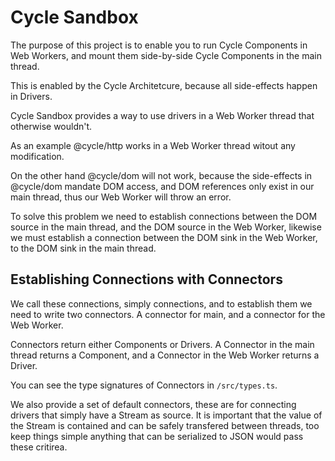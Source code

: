 # Cycle Sandbox

The purpose of this project is to enable you to run Cycle Components in Web Workers, and mount them side-by-side Cycle Components in the main thread.

This is enabled by the Cycle Architetcure, because all side-effects happen in Drivers.

Cycle Sandbox provides a way to use drivers in a Web Worker thread that otherwise wouldn't.

As an example @cycle/http works in a Web Worker thread witout any modification.

On the other hand @cycle/dom will not work, because the side-effects in @cycle/dom mandate DOM access, and DOM references only exist in our main thread, thus our Web Worker will throw an error.

To solve this problem we need to establish connections between the DOM source in the main thread, and the DOM source in the Web Worker, likewise we must establish a connection between the DOM sink in the Web Worker, to the DOM sink in the main thread.

## Establishing Connections with Connectors

We call these connections, simply connections, and to establish them we need to write two connectors.
A connector for main, and a connector for the Web Worker.

Connectors return either Components or Drivers. A Connector in the main thread returns a Component, and a Connector in the Web Worker returns a Driver.

You can see the type signatures of Connectors in ```/src/types.ts```.

We also provide a set of default connectors, these are for connecting drivers that simply have a Stream as source. It is important that the value of the Stream is contained and can be safely transfered between threads, too keep things simple anything that can be serialized to JSON would pass these critirea.